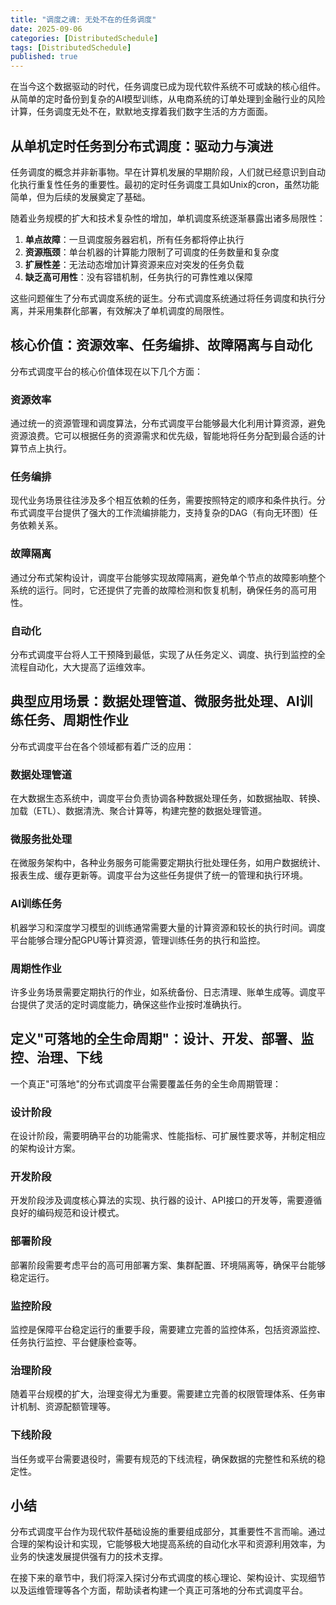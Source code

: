 ```yaml
---
title: "调度之魂: 无处不在的任务调度"
date: 2025-09-06
categories: [DistributedSchedule]
tags: [DistributedSchedule]
published: true
---
```

在当今这个数据驱动的时代，任务调度已成为现代软件系统不可或缺的核心组件。从简单的定时备份到复杂的AI模型训练，从电商系统的订单处理到金融行业的风险计算，任务调度无处不在，默默地支撑着我们数字生活的方方面面。

## 从单机定时任务到分布式调度：驱动力与演进

任务调度的概念并非新事物。早在计算机发展的早期阶段，人们就已经意识到自动化执行重复性任务的重要性。最初的定时任务调度工具如Unix的cron，虽然功能简单，但为后续的发展奠定了基础。

随着业务规模的扩大和技术复杂性的增加，单机调度系统逐渐暴露出诸多局限性：

1. **单点故障**：一旦调度服务器宕机，所有任务都将停止执行
2. **资源瓶颈**：单台机器的计算能力限制了可调度的任务数量和复杂度
3. **扩展性差**：无法动态增加计算资源来应对突发的任务负载
4. **缺乏高可用性**：没有容错机制，任务执行的可靠性难以保障

这些问题催生了分布式调度系统的诞生。分布式调度系统通过将任务调度和执行分离，并采用集群化部署，有效解决了单机调度的局限性。

## 核心价值：资源效率、任务编排、故障隔离与自动化

分布式调度平台的核心价值体现在以下几个方面：

### 资源效率
通过统一的资源管理和调度算法，分布式调度平台能够最大化利用计算资源，避免资源浪费。它可以根据任务的资源需求和优先级，智能地将任务分配到最合适的计算节点上执行。

### 任务编排
现代业务场景往往涉及多个相互依赖的任务，需要按照特定的顺序和条件执行。分布式调度平台提供了强大的工作流编排能力，支持复杂的DAG（有向无环图）任务依赖关系。

### 故障隔离
通过分布式架构设计，调度平台能够实现故障隔离，避免单个节点的故障影响整个系统的运行。同时，它还提供了完善的故障检测和恢复机制，确保任务的高可用性。

### 自动化
分布式调度平台将人工干预降到最低，实现了从任务定义、调度、执行到监控的全流程自动化，大大提高了运维效率。

## 典型应用场景：数据处理管道、微服务批处理、AI训练任务、周期性作业

分布式调度平台在各个领域都有着广泛的应用：

### 数据处理管道
在大数据生态系统中，调度平台负责协调各种数据处理任务，如数据抽取、转换、加载（ETL）、数据清洗、聚合计算等，构建完整的数据处理管道。

### 微服务批处理
在微服务架构中，各种业务服务可能需要定期执行批处理任务，如用户数据统计、报表生成、缓存更新等。调度平台为这些任务提供了统一的管理和执行环境。

### AI训练任务
机器学习和深度学习模型的训练通常需要大量的计算资源和较长的执行时间。调度平台能够合理分配GPU等计算资源，管理训练任务的执行和监控。

### 周期性作业
许多业务场景需要定期执行的作业，如系统备份、日志清理、账单生成等。调度平台提供了灵活的定时调度能力，确保这些作业按时准确执行。

## 定义"可落地的全生命周期"：设计、开发、部署、监控、治理、下线

一个真正"可落地"的分布式调度平台需要覆盖任务的全生命周期管理：

### 设计阶段
在设计阶段，需要明确平台的功能需求、性能指标、可扩展性要求等，并制定相应的架构设计方案。

### 开发阶段
开发阶段涉及调度核心算法的实现、执行器的设计、API接口的开发等，需要遵循良好的编码规范和设计模式。

### 部署阶段
部署阶段需要考虑平台的高可用部署方案、集群配置、环境隔离等，确保平台能够稳定运行。

### 监控阶段
监控是保障平台稳定运行的重要手段，需要建立完善的监控体系，包括资源监控、任务执行监控、平台健康检查等。

### 治理阶段
随着平台规模的扩大，治理变得尤为重要。需要建立完善的权限管理体系、任务审计机制、资源配额管理等。

### 下线阶段
当任务或平台需要退役时，需要有规范的下线流程，确保数据的完整性和系统的稳定性。

## 小结

分布式调度平台作为现代软件基础设施的重要组成部分，其重要性不言而喻。通过合理的架构设计和实现，它能够极大地提高系统的自动化水平和资源利用效率，为业务的快速发展提供强有力的技术支撑。

在接下来的章节中，我们将深入探讨分布式调度的核心理论、架构设计、实现细节以及运维管理等各个方面，帮助读者构建一个真正可落地的分布式调度平台。